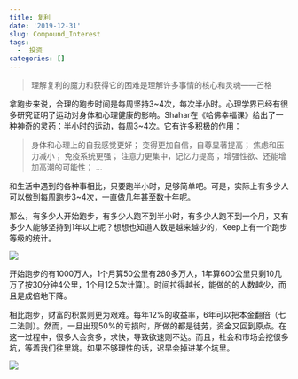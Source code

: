 ```yaml
---
title: 复利
date: '2019-12-31'
slug: Compound_Interest
tags:
  -  投资
categories: []
---
```


> 理解复利的魔力和获得它的困难是理解许多事情的核心和灵魂——芒格

拿跑步来说，合理的跑步时间是每周坚持3~4次，每次半小时。心理学界已经有很多研究证明了运动对身体和心理健康的影响。Shahar在《哈佛幸福课》给出了一种神奇的灵药：半小时的运动，每周3~4次。它有许多积极的作用：

>身体和心理上的自我感觉更好；
>变得更加自信，自尊显著提高；
>焦虑和压力减小；
>免疫系统更强；
>注意力更集中，记忆力提高；
>增强性欲、还能增加高潮的可能性；
>...

和生活中遇到的各种事相比，只要跑半小时，足够简单吧。可是，实际上有多少人可以做到每周跑步3~4次，一直做几年甚至数十年呢。

那么，有多少人开始跑步，有多少人跑不到半小时，有多少人跑不到一个月，又有多少人能够坚持到1年以上呢？想想也知道人数是越来越少的，Keep上有一个跑步等级的统计。

![](https://i.loli.net/2021/08/04/dD91NS6Jm7HgBRW.jpg)

开始跑步的有1000万人，1个月算50公里有280多万人，1年算600公里只剩10几万了按30分钟4公里，1个月12.5次计算）。时间拉得越长，能做的的人数越少，而且是成倍地下降。

相比跑步，财富的积累则更为艰难。每年12%的收益率，6年可以把本金翻倍（七二法则）。然而，一旦出现50%的亏损时，所做的都是徒劳，资金又回到原点。在这一过程中，很多人会贪多，求快，导致欲速则不达。而且，社会和市场会挖很多坑，等着我们往里跳。如果不够理性的话，迟早会掉进某个坑里。

![](https://i.loli.net/2021/08/04/Jo8XsEyDt5ezNUp.jpg)



